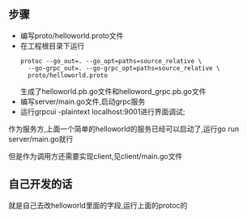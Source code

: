 <!--
 * @Author: zhounanjun
 * @Date: 2022-04-24 22:09:34
 * @LastEditors: zhounanjun
 * @LastEditTime: 2022-04-24 22:45:58
 * @Description: 请填写简介
-->

## 步骤
- 编写proto/helloworld.proto文件
- 在工程根目录下运行
  ```
  protoc --go_out=. --go_opt=paths=source_relative \
    --go-grpc_out=. --go-grpc_opt=paths=source_relative \
    proto/helloworld.proto
  ```
  生成了helloworld.pb.go文件和helloword_grpc.pb.go文件
- 编写server/main.go文件,启动grpc服务
- 运行grpcui -plaintext localhost:9001进行界面调试;

作为服务方,上面一个简单的helloworld的服务已经可以启动了,运行go run server/main.go就行

但是作为调用方还需要实现client,见client/main.go文件


## 自己开发的话
就是自己去改helloworld里面的字段,运行上面的protoc的
